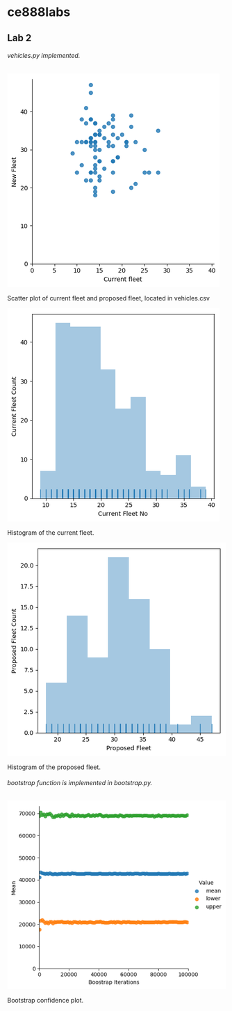 # ce888labs

## Lab 2

###### vehicles.py implemented.

![logo](./lab2/scatterplot.png?raw=true)

Scatter plot of current fleet and proposed fleet, located in vehicles.csv

![logo](./lab2/cf_histogram.png?raw=true)

Histogram of the current fleet.

![logo](./lab2/pf_histogram.png?raw=true)

Histogram of the proposed fleet.

###### bootstrap function is implemented in bootstrap.py.

![logo](./lab2/bootstrap_confidence.png?raw=true)

Bootstrap confidence plot.

